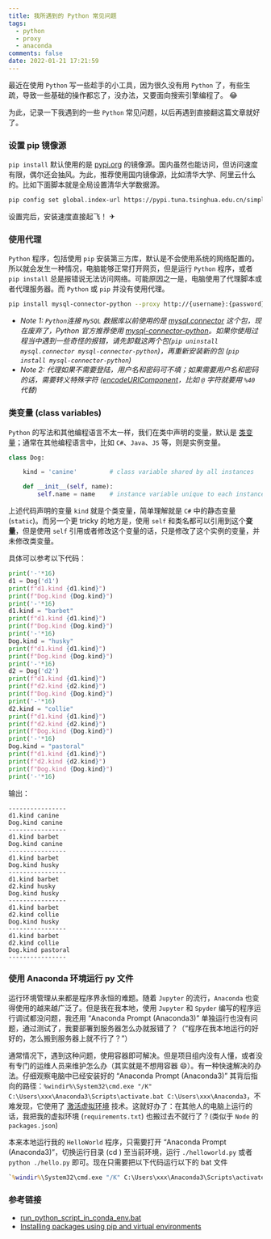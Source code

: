 ```yaml
---
title: 我所遇到的 Python 常见问题
tags:
  - python
  - proxy
  - anaconda
comments: false
date: 2022-01-21 17:21:59
---
```


最近在使用 `Python` 写一些趁手的小工具，因为很久没有用 `Python` 了，有些生疏，导致一些基础的操作都忘了，没办法，又要面向搜索引擎编程了。 😂

为此，记录一下我遇到的一些 `Python` 常见问题，以后再遇到直接翻这篇文章就好了。

### 设置 pip 镜像源 
`pip install` 默认使用的是 [pypi.org](https://pypi.org) 的镜像源。国内虽然也能访问，但访问速度有限，偶尔还会抽风。为此，推荐使用国内镜像源，比如清华大学、阿里云什么的。比如下面脚本就是全局设置清华大学数据源。

``` sh
pip config set global.index-url https://pypi.tuna.tsinghua.edu.cn/simple
```

设置完后，安装速度直接起飞！ ✈

### 使用代理

`Python` 程序，包括使用 `pip` 安装第三方库，默认是不会使用系统的网络配置的。所以就会发生一种情况，电脑能够正常打开网页，但是运行 `Python` 程序，或者 `pip install` 总是报错说无法访问网络。可能原因之一是，电脑使用了代理脚本或者代理服务器。而 `Python` 或 `pip` 并没有使用代理。

``` sh
pip install mysql-connector-python --proxy http://{username}:{password}@{host}:{port}
```

- *Note 1: `Python`连接 `MySQL` 数据库以前使用的是 [mysql.connector](https://pypi.org/project/mysql-connector/) 这个包，现在废弃了，Python 官方推荐使用 [mysql-connector-python](https://pypi.org/project/mysql-connector-python/)。如果你使用过程当中遇到一些奇怪的报错，请先卸载这两个包(`pip uninstall mysql.connector mysql-connector-python`)，再重新安装新的包 (`pip install mysql-connector-python`)*
- *Note 2: 代理如果不需要登陆，用户名和密码可不填；如果需要用户名和密码的话，需要转义特殊字符 ([encodeURIComponent](https://developer.mozilla.org/en-US/docs/Web/JavaScript/Reference/Global_Objects/encodeURIComponent)，比如 `@` 字符就要用 `%40` 代替)*

### 类变量 (class variables)

`Python` 的写法和其他编程语言不太一样，我们在类中声明的变量，默认是 [类变量](https://docs.python.org/3/tutorial/classes.html#class-and-instance-variables)；通常在其他编程语言中，比如 `C#`、`Java`、`JS` 等，则是实例变量。

``` py
class Dog:

    kind = 'canine'         # class variable shared by all instances

    def __init__(self, name):
        self.name = name    # instance variable unique to each instance
```

上述代码声明的变量 `kind` 就是个类变量，简单理解就是 `C#` 中的静态变量(`static`)。而另一个更 tricky 的地方是，使用 `self` 和类名都可以引用到这个**变量**，但是使用 `self` 引用或者修改这个变量的话，只是修改了这个实例的变量，并未修改类变量。

具体可以参考以下代码：

``` py
print('-'*16)
d1 = Dog('d1')
print(f"d1.kind {d1.kind}") 
print(f"Dog.kind {Dog.kind}") 
print('-'*16)
d1.kind = "barbet"
print(f"d1.kind {d1.kind}") 
print(f"Dog.kind {Dog.kind}") 
print('-'*16)
Dog.kind = "husky"
print(f"d1.kind {d1.kind}") 
print(f"Dog.kind {Dog.kind}") 
print('-'*16)
d2 = Dog('d2')
print(f"d1.kind {d1.kind}") 
print(f"d2.kind {d2.kind}") 
print(f"Dog.kind {Dog.kind}") 
print('-'*16)
d2.kind = "collie"
print(f"d1.kind {d1.kind}") 
print(f"d2.kind {d2.kind}") 
print(f"Dog.kind {Dog.kind}") 
print('-'*16)
Dog.kind = "pastoral"
print(f"d1.kind {d1.kind}") 
print(f"d2.kind {d2.kind}") 
print(f"Dog.kind {Dog.kind}") 
print('-'*16)
```

输出：
```
----------------
d1.kind canine
Dog.kind canine
----------------
d1.kind barbet
Dog.kind canine
----------------
d1.kind barbet
Dog.kind husky
----------------
d1.kind barbet
d2.kind husky
Dog.kind husky
----------------
d1.kind barbet
d2.kind collie
Dog.kind husky
----------------
d1.kind barbet
d2.kind collie
Dog.kind pastoral
----------------
```

### 使用 Anaconda 环境运行 py 文件

运行环境管理从来都是程序界永恒的难题。随着 `Jupyter` 的流行，`Anaconda` 也变得使用的越来越广泛了。但是我在我本地，使用 `Jupyter` 和 `Spyder` 编写的程序运行调试都没问题，我还用 “Anaconda Prompt (Anaconda3)” 单独运行也没有问题，通过测试了，我要部署到服务器怎么办就报错了？（“程序在我本地运行的好好的，怎么搬到服务器上就不行了？”）

通常情况下，遇到这种问题，使用容器即可解决。但是项目组内没有人懂，或者没有专门的运维人员来维护怎么办（其实就是不想用容器 😄）。有一种快速解决的办法。仔细观察电脑中已经安装好的 “Anaconda Prompt (Anaconda3)” 其背后指向的路径：`%windir%\System32\cmd.exe "/K" C:\Users\xxx\Anaconda3\Scripts\activate.bat C:\Users\xxx\Anaconda3`，不难发现，它使用了 [激活虚拟环境](https://docs.python.org/3/tutorial/venv.html) 技术。这就好办了：在其他人的电脑上运行的话，我把我的虚拟环境 (`requirements.txt`) 也搬过去不就行了？(类似于 `Node` 的 `packages.json`)

本来本地运行我的 `HelloWorld` 程序，只需要打开 “Anaconda Prompt (Anaconda3)”，切换运行目录 (cd ) 至当前环境，运行 `./helloworld.py` 或者 `python ./hello.py` 即可。现在只需要把以下代码运行以下的 bat 文件

``` bat
`%windir%\System32\cmd.exe "/K" C:\Users\xxx\Anaconda3\Scripts\activate.bat C:\Users\xxx\Anaconda3 helloworld.py
```

### 参考链接

- [<i class="fa fa-github" aria-hidden="true"></i> run_python_script_in_conda_env.bat](https://gist.github.com/maximlt/531419545b039fa33f8845e5bc92edd6)
- [Installing packages using pip and virtual environments](https://packaging.python.org/en/latest/guides/installing-using-pip-and-virtual-environments)
